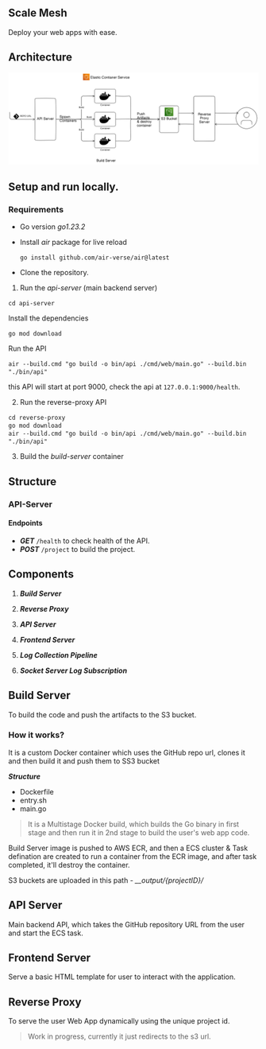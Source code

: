 ## Scale Mesh
Deploy your web apps with ease.

## Architecture
![](./img/arch.png)

## Setup and run locally.

### Requirements
- Go version *go1.23.2*
- Install *air* package for live reload
    ```
    go install github.com/air-verse/air@latest
    ```

- Clone the repository.

1. Run the *api-server* (main backend server)
```
cd api-server
```
Install the dependencies

```
go mod download
```

Run the API
```
air --build.cmd "go build -o bin/api ./cmd/web/main.go" --build.bin "./bin/api"
```

this API will start at port 9000, check the api at ```127.0.0.1:9000/health```.

2. Run the reverse-proxy API

```
cd reverse-proxy
go mod download
air --build.cmd "go build -o bin/api ./cmd/web/main.go" --build.bin "./bin/api"
```
3. Build the *build-server* container

## Structure

### API-Server

#### Endpoints
- ***GET*** ```/health``` to check health of the API.
- ***POST*** ```/project``` to build the project.


## Components
1. ***Build Server***

2. ***Reverse Proxy***

3. ***API Server***

4. ***Frontend Server***

4. ***Log Collection Pipeline***

5. ***Socket Server Log Subscription***

## Build Server
To build the code and push the artifacts to the S3 bucket.

### How it works?
It is a custom Docker container which uses the GitHub repo url, clones it and then build it and push them to SS3 bucket

***Structure***
- Dockerfile
- entry.sh
- main.go

> It is a Multistage Docker build, which builds the Go binary in first stage and then run it in 2nd stage to build the user's web app code.

Build Server image is pushed to AWS ECR, and then a ECS cluster & Task defination are created to run a container from the ECR image, and after task completed, it'll destroy the container.


S3 buckets are uploaded in this path - *__output/{projectID}/* 

## API Server
Main backend API, which takes the GitHub repository URL from the user and start the ECS task.

## Frontend Server
Serve a basic HTML template for user to interact with the application.

## Reverse Proxy
To serve the user Web App dynamically using the unique project id.

> Work in progress, currently it just redirects to the s3 url.
